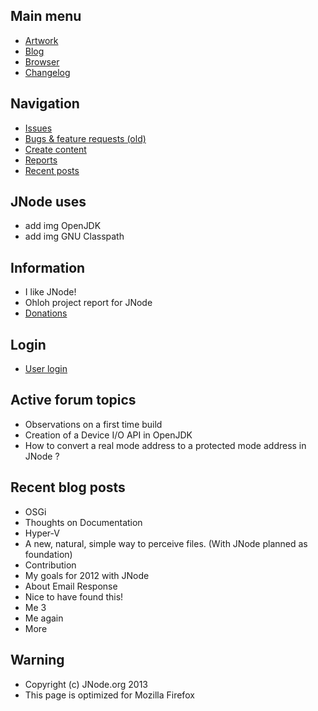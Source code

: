 <!-- TODO: Complete with your own sidebar structure and enable sidebar in index.html - or delete this file. -->

## Main menu
- [Artwork](#artwork)
- [Blog](#blog)
- [Browser](#browser)
- [Changelog](#changelog)

## Navigation
- [Issues](/#issues)
- [Bugs & feature requests (old)](/#bugs-and-features)
- [Create content](/#create-content)
- [Reports](/#reports)
- [Recent posts](/#recent-posts)

## JNode uses
- add img OpenJDK
- add img GNU Classpath

## Information
- I like JNode!
- Ohloh project report for JNode
- [Donations](/#donations)

## Login
- [User login](/#user-login)

## Active forum topics
- Observations on a first time build
- Creation of a Device I/O API in OpenJDK
- How to convert a real mode address to a protected mode address in JNode ?

## Recent blog posts
- OSGi
- Thoughts on Documentation
- Hyper-V
- A new, natural, simple way to perceive files. (With JNode planned as foundation)
- Contribution
- My goals for 2012 with JNode
- About Email Response
- Nice to have found this!
- Me 3
- Me again
- More

## Warning
- Copyright (c) JNode.org 2013	
- This page is optimized for Mozilla Firefox
